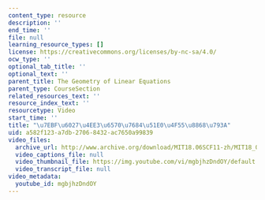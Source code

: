 ```yaml
---
content_type: resource
description: ''
end_time: ''
file: null
learning_resource_types: []
license: https://creativecommons.org/licenses/by-nc-sa/4.0/
ocw_type: ''
optional_tab_title: ''
optional_text: ''
parent_title: The Geometry of Linear Equations
parent_type: CourseSection
related_resources_text: ''
resource_index_text: ''
resourcetype: Video
start_time: ''
title: "\u7EBF\u6027\u4EE3\u6570\u7684\u51E0\u4F55\u8868\u793A"
uid: a582f123-a7db-2706-8432-ac7650a99839
video_files:
  archive_url: http://www.archive.org/download/MIT18.06SCF11-zh/MIT18_06SC_110609_L3_zh-hans-cmn_300k.mp4
  video_captions_file: null
  video_thumbnail_file: https://img.youtube.com/vi/mgbjhzDndOY/default.jpg
  video_transcript_file: null
video_metadata:
  youtube_id: mgbjhzDndOY
---
```

